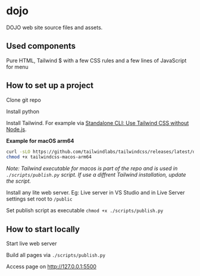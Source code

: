 # dojo

DOJO web site source files and assets.

## Used components

Pure HTML, Tailwind $ with a few CSS rules and a few lines of JavaScript for menu

## How to set up a project

Clone git repo

Install python

Install Tailwind. For example via [Standalone CLI: Use Tailwind CSS without Node.js](https://tailwindcss.com/blog/standalone-cli).

**Example for macOS arm64**
```bash
curl -sLO https://github.com/tailwindlabs/tailwindcss/releases/latest/download/tailwindcss-macos-arm64
chmod +x tailwindcss-macos-arm64
```

*Note: Tailwind executable for macos is part of the repo and is used in `./scripts/publish.py` script. If use a diffrent Tailwind installation, update the script.*

Install any lite web server. Eg: Live server in VS Studio and in Live Server settings set root to `/public`

Set publish script as executable `chmod +x ./scripts/publish.py`

## How to start locally

Start live web server

Build all pages via `./scripts/publish.py`

Access page on http://127.0.0.1:5500
